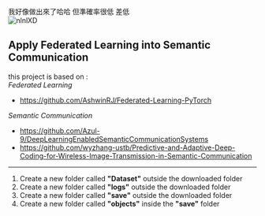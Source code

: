 我好像做出來了哈哈 但準確率很低 差低   
![nlnlXD](https://github.com/user-attachments/assets/b68fdf94-ec6e-45d9-907a-4dbd7b70023f)  

**Apply Federated Learning into Semantic Communication**
---
this project is based on :  
*Federated Learning*  
+ https://github.com/AshwinRJ/Federated-Learning-PyTorch
  
*Semantic Communication*  
+ https://github.com/Azul-9/DeepLearningEnabledSemanticCommunicationSystems   
+ https://github.com/wyzhang-ustb/Predictive-and-Adaptive-Deep-Coding-for-Wireless-Image-Transmission-in-Semantic-Communication   

---
1. Create a new folder called **"Dataset"** outside the downloaded folder
2. Create a new folder called **"logs"** outside the downloaded folder
3. Create a new folder called **"save"** outside the downloaded folder
4. Create a new folder called **"objects"** inside the **"save"** folder
